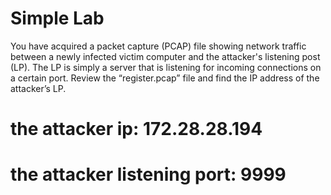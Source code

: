 # Simple Lab

You have acquired a packet capture (PCAP) file showing network traffic between a newly infected victim computer and the attacker's listening post (LP). The LP is simply a server that is listening for incoming connections on a certain port.
 Review the “register.pcap” file and find the IP address of the attacker’s LP.

# the attacker ip: 172.28.28.194
# the attacker listening port: 9999
